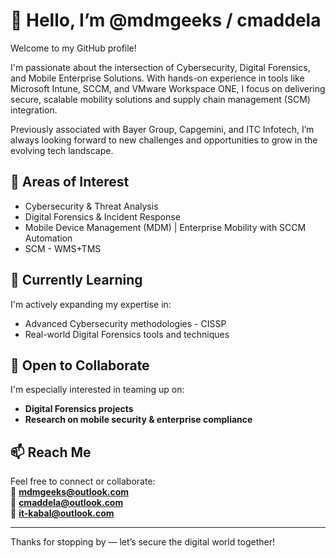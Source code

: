 <!---
mdmgeeks/cmaddela is a ✨ special ✨ repository because its `README.md` (this file) appears on your GitHub profile.
You can click the Preview link to take a look at your changes.
--->
# 👋 Hello, I’m @mdmgeeks / cmaddela 
 
 Welcome to my GitHub profile!

I'm passionate about the intersection of Cybersecurity, Digital Forensics, and Mobile Enterprise Solutions. With hands-on experience in tools like Microsoft Intune, SCCM, and VMware Workspace ONE, I focus on delivering secure, scalable mobility solutions and supply chain management (SCM) integration.

Previously associated with Bayer Group, Capgemini, and ITC Infotech, I’m always looking forward to new challenges and opportunities to grow in the evolving tech landscape.
 
## 👀 Areas of Interest 
- Cybersecurity & Threat Analysis   
- Digital Forensics & Incident Response   
- Mobile Device Management (MDM) | Enterprise Mobility with SCCM Automation   
- SCM - WMS+TMS   
 
## 🌱 Currently Learning 
I'm actively expanding my expertise in: 
- Advanced Cybersecurity methodologies - CISSP   
- Real-world Digital Forensics tools and techniques   
 
## 💞️ Open to Collaborate 
I'm especially interested in teaming up on: 
- **Digital Forensics projects**   
- **Research on mobile security & enterprise compliance**   
 
## 📫 Reach Me 
Feel free to connect or collaborate:   
📧 **mdmgeeks@outlook.com**   
📧 **cmaddela@outlook.com**   
📧 **it-kabal@outlook.com**
 
--- 
 
Thanks for stopping by — let’s secure the digital world together! 
